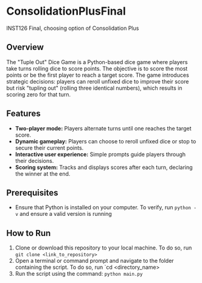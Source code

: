 # ConsolidationPlusFinal
INST126 Final, choosing option of Consolidation Plus

## Overview
The "Tuple Out" Dice Game is a Python-based dice game where players take turns rolling dice to score points. 
The objective is to score the most points or be the first player to reach a target score. 
The game introduces strategic decisions: players can reroll unfixed dice to improve their score but risk "tupling out" (rolling three identical numbers), 
which results in scoring zero for that turn.

## Features
- **Two-player mode:** Players alternate turns until one reaches the target score.
- **Dynamic gameplay:** Players can choose to reroll unfixed dice or stop to secure their current points.
- **Interactive user experience:** Simple prompts guide players through their decisions.
- **Scoring system:** Tracks and displays scores after each turn, declaring the winner at the end.

## Prerequisites
- Ensure that Python is installed on your computer.
  To verify, run `python -v` and ensure a valid version is running

## How to Run
1. Clone or download this repository to your local machine.
   To do so, run `git clone <link_to_repository>`
2. Open a terminal or command prompt and navigate to the folder containing the script.
   To do so, run `cd <directory_name>
3. Run the script using the command:
   `python main.py`